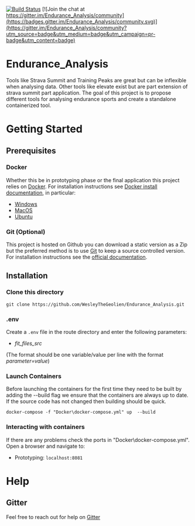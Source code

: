 [![Build Status](https://travis-ci.org/WesleyTheGeolien/Endurance_Analysis.svg?branch=master)](https://travis-ci.org/WesleyTheGeolien/Endurance_Analysis) [![Join the chat at https://gitter.im/Endurance_Analysis/community](https://badges.gitter.im/Endurance_Analysis/community.svg)](https://gitter.im/Endurance_Analysis/community?utm_source=badge&utm_medium=badge&utm_campaign=pr-badge&utm_content=badge)

# Endurance_Analysis
Tools like Strava Summit and Training Peaks are great but can be inflexible when analysing data. Other tools like elevate exist but are part extension of strava summit part application. The goal of this project is to propose different tools for analysing endurance sports and create a standalone containerized tool.

# Getting Started
## Prerequisites
### Docker
Whether this be in prototyping phase or the final application this project relies on [Docker](https://www.docker.com/). For installation instructions see [Docker install documentation](https://docs.docker.com/install/), in particular:
* [Windows](https://docs.docker.com/docker-for-windows/install/)
* [MacOS](https://docs.docker.com/docker-for-mac/install/)
* [Ubuntu](https://docs.docker.com/install/linux/docker-ce/ubuntu/)

### Git (Optional)
This project is hosted on Github you can download a static version as a Zip but the preferred method is to use [Git](https://git-scm.com/) to keep a source controlled version. For installation instructions see the [official documentation](https://git-scm.com/book/en/v2/etting-Started-Installing-Git).
## Installation
### Clone this directory
```
git clone https://github.com/WesleyTheGeolien/Endurance_Analysis.git
```
### .env
Create a `.env` file in the route directory and enter the following parameters:
* _fit_files_src_

(The format should be one variable/value per line with the format _parameter=value_)

### Launch Containers
Before launching the containers for the first time they need to be built by adding the --build flag we ensure that the containers are always up to date. If the source code has not changed then building should be quick.
```
docker-compose -f "Docker\docker-compose.yml" up  --build
``` 

### Interacting with containers
If there are any problems check the ports in "Docker\docker-compose.yml".
Open a browser and navigate to:
* Prototyping: `localhost:8081`

# Help
## Gitter
Feel free to reach out for help on [Gitter](https://gitter.im/Endurance_Analysis/community)